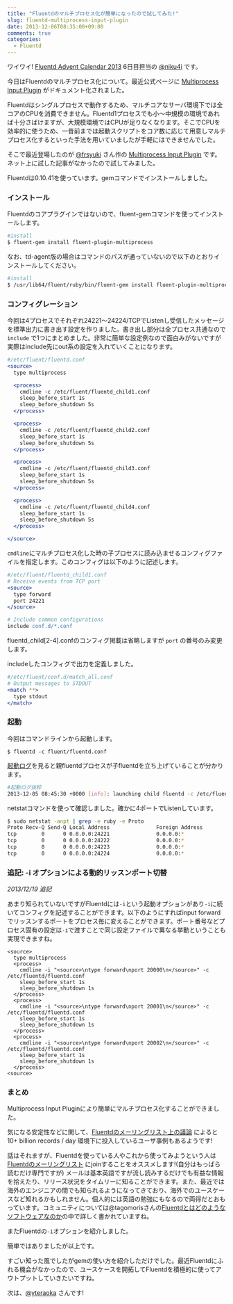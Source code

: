```yaml
---
title: "Fluentdのマルチプロセス化が簡単になったので試してみた!"
slug: fluentd-multiprocess-input-plugin
date: 2013-12-06T08:35:00+09:00
comments: true
categories: 
  - Fluentd
---
```


ワイワイ! [Fluentd Advent Calendar 2013](http://qiita.com/advent-calendar/2013/fluentd) 6日目担当の [@niku4i](http://twitter.com/niku4i) です。

<!--more-->

今日はFluentdのマルチプロセス化について。最近公式ページに [Multiprocess Input Plugin](http://docs.fluentd.org/articles/in_multiprocess) がドキュメント化されました。

Fluentdはシングルプロセスで動作するため、マルチコアなサーバ環境下では全コアのCPUを消費できません。Fluentd1プロセスでも小〜中規模の環境であれば十分さばけますが、大規模環境ではCPUが足りなくなります。そこでCPUを効率的に使うため、一昔前までは起動スクリプトをコア数に応じて用意しマルチプロセス化するといった手法を用いていましたが手軽にはできませんでした。

そこで最近登場したのが [@frsyuki](https://twitter.com/frsyuki) さん作の [Multiprocess Input Plugin](http://docs.fluentd.org/articles/in_multiprocess) です。ネット上に試した記事がなかったので試してみました。

Fluentdは0.10.41を使っています。gemコマンドでインストールしました。

### インストール
Fluentdのコアプラグインではないので、fluent-gemコマンドを使ってインストールします。

~~~bash
#install
$ fluent-gem install fluent-plugin-multiprocess
~~~

なお、td-agent版の場合はコマンドのパスが通っていないので以下のとおりインストールしてください。

~~~bash
#install
$ /usr/lib64/fluent/ruby/bin/fluent-gem install fluent-plugin-multiprocess
~~~

### コンフィグレーション

今回は4プロセスでそれぞれ24221〜24224/TCPでListenし受信したメッセージを標準出力に書き出す設定を作りました。書き出し部分は全プロセス共通なので `include` で1つにまとめました。非常に簡単な設定例なので面白みがないですが実際はinclude先にout系の設定を入れていくことになります。

~~~apache
#/etc/fluent/fluentd.conf
<source>
  type multiprocess

  <process>
    cmdline -c /etc/fluent/fluentd_child1.conf
    sleep_before_start 1s
    sleep_before_shutdown 5s
  </process>

  <process>
    cmdline -c /etc/fluent/fluentd_child2.conf
    sleep_before_start 1s
    sleep_before_shutdown 5s
  </process>

  <process>
    cmdline -c /etc/fluent/fluentd_child3.conf
    sleep_before_start 1s
    sleep_before_shutdown 5s
  </process>

  <process>
    cmdline -c /etc/fluent/fluentd_child4.conf
    sleep_before_start 1s
    sleep_before_shutdown 5s
  </process>

</source>
~~~

`cmdline`にマルチプロセス化した時の子プロセスに読み込ませるコンフィグファイルを指定します。このコンフィグは以下のように記述します。

~~~apache
#/etc/fluent/fluentd_child1.conf
# Receive events from TCP port
<source>
  type forward
  port 24221
</source>

# Include common configurations
include conf.d/*.conf
~~~

fluentd_child[2-4].confのコンフィグ掲載は省略しますが `port` の番号のみ変更します。

includeしたコンフィグで出力を定義しました。

~~~apache
#/etc/fluent/conf.d/match_all.conf
# Output messages to STDOUT
<match **>
  type stdout
</match>
~~~

### 起動

今回はコマンドラインから起動します。

`$ fluentd -c fluent/fluentd.conf`

[起動ログ](https://gist.github.com/niku4i/7802190)を見ると親fluentdプロセスが子fluentdを立ち上げていることが分かります。

~~~bash
#起動ログ抜粋
2013-12-05 08:45:30 +0000 [info]: launching child fluentd -c /etc/fluent/fluentd_child4.conf
~~~

netstatコマンドを使って確認しました。確かに4ポートでListenしています。
~~~sh
$ sudo netstat -anpt | grep -e ruby -e Proto
Proto Recv-Q Send-Q Local Address               Foreign Address             State       PID/Program name   
tcp        0      0 0.0.0.0:24221               0.0.0.0:*                   LISTEN      25160/ruby          
tcp        0      0 0.0.0.0:24222               0.0.0.0:*                   LISTEN      25143/ruby          
tcp        0      0 0.0.0.0:24223               0.0.0.0:*                   LISTEN      25126/ruby          
tcp        0      0 0.0.0.0:24224               0.0.0.0:*                   LISTEN      25108/ruby 
~~~

### 追記: -i オプションによる動的リッスンポート切替

*2013/12/19 追記*

あまり知られていないですがFluentdには`-i`という起動オプションがあり`-i`に続いてコンフィグを記述することができます。以下のようにすればinput forwardでリッスンするポートをプロセス毎に変えることができます。ポート番号などプロセス固有の設定は`-i`で渡すことで同じ設定ファイルで異なる挙動ということも実現できますね。

~~~
<source>
  type multiprocess
  <process>
    cmdline -i "<source>\ntype forward\nport 20000\n</source>" -c /etc/fluentd/fluentd.conf
    sleep_before_start 1s
    sleep_before_shutdown 1s
  </process>
  <process>
    cmdline -i "<source>\ntype forward\nport 20001\n</source>" -c /etc/fluentd/fluentd.conf
    sleep_before_start 1s
    sleep_before_shutdown 1s
  </process>
  <process>
    cmdline -i "<source>\ntype forward\nport 20002\n</source>" -c /etc/fluentd/fluentd.conf
    sleep_before_start 1s
    sleep_before_shutdown 1s
  </process>
<source>
~~~

### まとめ

Multiprocess Input Pluginにより簡単にマルチプロセス化することができました。

気になる安定性などに関して、[Fluentdのメーリングリスト上の議論](https://groups.google.com/forum/#!topic/fluentd/syXPqRAE-4w) によると 10+ billion records / day 環境下に投入しているユーザ事例もあるようです!

話はそれますが、Fluentdを使っている人やこれから使ってみようという人は [Fluentdのメーリングリスト](http://docs.fluentd.org/ja/articles/mailing-list) にjoinすることをオススメします!(自分はもっぱら読むだけ専門ですが) メールは基本英語ですが流し読みするだけでも有益な情報を拾えたり、リリース状況をタイムリーに知ることができます。また、最近では海外のエンジニアの間でも知られるようになってきており、海外でのユースケースなど知れるかもしれません。個人的には英語の勉強にもなるので両得だとおもっています。コミュニティについては@tagomorisさんの[Fluentdとはどのようなソフトウェアなのか](http://tagomoris.hatenablog.com/entry/2013/12/03/150656)の中で詳しく書かれていますね。

またFluentdの`-i`オプションを紹介しました。

簡単ではありましたが以上です。

すごい知った風でしたがgemの使い方を紹介しただけでした。最近Fluentdにふれる機会がなかったので、ユースケースを開拓してFluentdを積極的に使ってアウトプットしていきたいですね。

次は、[@yteraoka](https://twitter.com/yteraoka) さんです!
